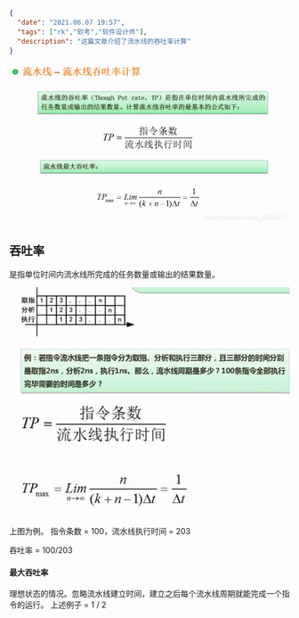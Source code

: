 ```json
{
  "date": "2021.06.07 19:57",
  "tags": ["rk","软考","软件设计师"],
  "description": "这篇文章介绍了流水线的吞吐率计算"
}
```


![在这里插入图片描述](../../../assets/content/ruankao/sjs/2.10/01.png)
## 吞吐率
是指单位时间内流水线所完成的任务数量或输出的结果数量。

![在这里插入图片描述](../../../assets/content/ruankao/sjs/2.10/02.png)
![在这里插入图片描述](../../../assets/content/ruankao/sjs/2.10/03.png)

![在这里插入图片描述](../../../assets/content/ruankao/sjs/2.10/04.png)

上图为例。 指令条数 = 100，流水线执行时间 = 203

吞吐率 = 100/203 
#### 最大吞吐率
理想状态的情况。忽略流水线建立时间，建立之后每个流水线周期就能完成一个指令的运行。
上述例子 = 1 / 2
